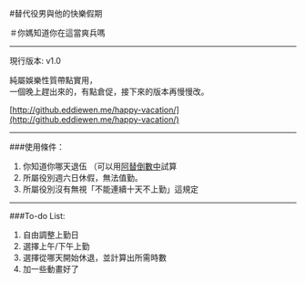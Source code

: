 #替代役男與他的快樂假期

＃你媽知道你在這當爽兵嗎

---

現行版本: v1.0

純屬娛樂性質帶點實用，<br/>
一個晚上趕出來的，有點倉促，接下來的版本再慢慢改。

[http://github.eddiewen.me/happy-vacation/](http://github.eddiewen.me/happy-vacation/)

---

###使用條件：

1. 你知道你哪天退伍 （可以用[阿替倒數中](http://smscount.lol)試算
2. 所屬役別週六日休假，無法值勤。
3. 所屬役別沒有無視「不能連續十天不上勤」這規定


---

###To-do List:

1. 自由調整上勤日
2. 選擇上午/下午上勤
3. 選擇從哪天開始休退，並計算出所需時數
4. 加一些動畫好了


